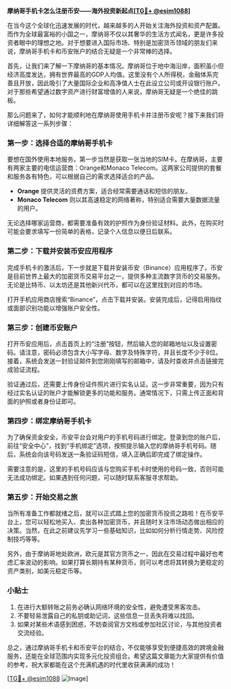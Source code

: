 **摩纳哥手机卡怎么注册币安——海外投资新起点[[TG💪+ @esim1088](https://t.me/s/esim1088)]**

在当今这个全球化迅速发展的时代，越来越多的人开始关注海外投资和资产配置。而作为全球最富裕的小国之一，摩纳哥不仅以其奢华的生活方式闻名，更是许多投资者眼中的理想之地。对于想要进入国际市场、特别是加密货币领域的朋友们来说，摩纳哥手机卡和币安账户的结合无疑是一个非常棒的选择。

首先，让我们来了解一下摩纳哥的基本情况。摩纳哥位于地中海沿岸，面积虽小但经济高度发达，拥有世界最高的GDP人均值。这里没有个人所得税，金融体系完善且开放，因此吸引了大量国际企业和高净值人士在此设立公司或开设银行账户。对于那些希望通过数字资产进行财富增值的人来说，摩纳哥无疑是一个绝佳的跳板。

那么问题来了，如何才能顺利地在摩纳哥使用手机卡并注册币安呢？接下来我们将详细解答这一系列步骤：

### 第一步：选择合适的摩纳哥手机卡

要想在国外使用本地服务，第一步当然是获取一张当地的SIM卡。在摩纳哥，主要有两家主要的电信运营商：Orange和Monaco Telecom。这两家公司提供的套餐和服务各有特色，可以根据自己的需求选择适合的产品。

- **Orange** 提供灵活的资费方案，适合经常需要通话和短信的朋友。
- **Monaco Telecom** 则以其高速稳定的网络著称，特别适合需要大量数据流量的用户。

无论选择哪家运营商，都需要准备有效的护照作为身份验证材料。此外，在购买时可能会要求填写一份简单的表格，记录个人信息以便日后联系。

### 第二步：下载并安装币安应用程序

完成手机卡的激活后，下一步就是下载并安装币安（Binance）应用程序了。币安是目前世界上最大的加密货币交易平台之一，提供多种主流数字货币的交易服务。无论是比特币、以太坊还是其他新兴代币，都可以在这里找到对应的市场。

打开手机应用商店搜索“Binance”，点击下载并安装。安装完成后，记得启用指纹或面部识别功能以增强账户安全性。

### 第三步：创建币安账户

打开币安应用后，点击首页上的“注册”按钮，然后输入您的邮箱地址以及设置密码。请注意，密码必须包含大小写字母、数字及特殊字符，并且长度不少于8位。接着，系统会发送一封验证邮件到您刚刚填写的邮箱中，请及时查收并点击链接完成验证流程。

验证通过后，还需要上传身份证件照片进行实名认证。这一步非常重要，因为只有经过实名认证的账户才能解锁更多的功能和服务。通常情况下，只需上传正面和背面的护照或者身份证即可。

### 第四步：绑定摩纳哥手机卡

为了确保资金安全，币安平台会对用户的手机号码进行绑定。登录到您的账户后，前往“安全中心”，找到“手机绑定”选项，按照提示输入您的摩纳哥手机号码。随后，系统会向该号码发送一条验证码短信，填入正确后即完成了绑定操作。

需要注意的是，这里的手机号码应该与您购买手机卡时使用的号码一致，否则可能无法成功绑定。如果遇到任何问题，可以随时联系客服寻求帮助。

### 第五步：开始交易之旅

当所有准备工作都就绪之后，就可以正式踏上您的加密货币投资之路啦！在币安平台上，您可以轻松地买入、卖出各种加密货币，并且随时关注市场动态做出相应的决策。当然，在此之前建议先学习一些基础知识，比如如何分析行情走势、风险控制技巧等等。

另外，由于摩纳哥地处欧洲，欧元是其官方货币之一，因此在交易过程中最好也考虑汇率波动的影响。如果打算长期持有某种货币，则可以考虑将其转换为更稳定的资产类别，如美元稳定币等。

### 小贴士

1. 在进行大额转账之前务必确认网络环境的安全性，避免遭受黑客攻击。
2. 不要轻易泄露自己的私钥或助记词，这些信息一旦丢失将难以找回。
3. 如果对某些术语感到困惑，不妨查阅官方文档或参加社区讨论，与其他投资者交流经验。

总之，通过摩纳哥手机卡和币安平台的结合，不仅能够享受到便捷高效的跨境金融服务，还能在全球范围内实现多元化投资组合。希望这篇文章能为大家提供有价值的参考，祝大家都能在这个充满机遇的时代里收获满满的成功！

[[TG💪+ @esim1088](https://t.me/s/esim1088) ![Image](https://i.postimg.cc/4NQfJmqS/Snipaste-2025-05-13-00-14-12.png)]